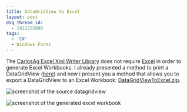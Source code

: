 ```yaml
---
title: DataGridView to Excel
layout: post
dsq_thread_id:
  - 1922255088
tags:
  - 'C#'
  - Windows Forms
---
```

The [CarlosAg Excel Xml Writer Library](http://www.carlosag.net/Tools/ExcelXmlWriter/Default.aspx) does not require [Excel](http://office.microsoft.com/en-us/excel/default.aspx) in order to generate Excel Workbooks. I already presented a method to print a DataGridView ([here](http://www.timvw.be/print-a-control/)) and now i present you a method that allows you to export a DataGridView to an Excel Workbook: [DataGridViewToExcel.zip](http://www.timvw.be/wp-content/code/csharp/DataGridViewToExcel.zip).

![screenshot of the source datagridview](http://www.timvw.be/wp-content/images/datagridview-to-excel-1.gif)
  
![screenshot of the generated excel workbook](http://www.timvw.be/wp-content/images/datagridview-to-excel-2.gif)
